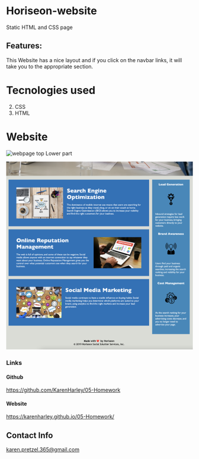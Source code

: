 # Horiseon-website

Static HTML and CSS page

## Features:

This Website has a nice layout and if you click on the navbar links, it will take you to the appropriate section.

# Tecnologies used

2. CSS
3. HTML

# Website

![webpage top](./pics/pic1.png)
Lower part

![webpage bottom](./pics/pic2.png)

### Links

#### Github

https://github.com/KarenHarley/05-Homework

#### Website

https://karenharley.github.io/05-Homework/

## Contact Info 

karen.pretzel.365@gmail.com
